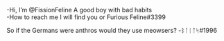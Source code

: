 -Hi, I’m @FissionFeline A good boy with bad habits \
-How to reach me I will find you or Furious Feline#3399

So if the Germans were anthros would they use meowsers?
-ᛒᛚᛁᛏᛋ#1996
<!---
FissionFeline/FissionFeline is a ✨ special ✨ repository because its `README.md` (this file) appears on your GitHub profile.
You can click the Preview link to take a look at your changes.
--->
